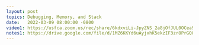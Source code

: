 ```yaml
---
layout: post
topics: Debugging, Memory, and Stack
date:   2022-03-09 08:00:00 -0800
video1: https://usfca.zoom.us/rec/share/6kdxviLi-JpyZNS_2a8jOfJUL0OCea9VXstpNI9PGETe5o62AoOdIN7mC4OXp25n.zu5pRTvsCo1OvkjD
notes1: https://drive.google.com/file/d/1MZ6KKYd6uAyjxhK5ekzIF3zr8PrGQQoS/view?usp=sharing
---
```

